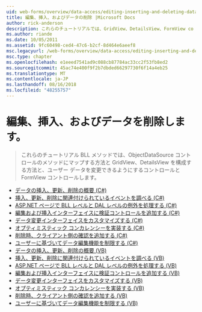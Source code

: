 ```yaml
---
uid: web-forms/overview/data-access/editing-inserting-and-deleting-data/index
title: 編集、挿入、およびデータの削除 |Microsoft Docs
author: rick-anderson
description: これらのチュートリアルでは、GridView、DetailsView、FormView co を構成する方法と BLL メソッドでは、ObjectDataSource コントロールのメソッドにマップする方法を見る.
ms.author: riande
ms.date: 10/05/2011
ms.assetid: 9fc60498-ced4-47c6-b2cf-8d464e6aeef8
msc.legacyurl: /web-forms/overview/data-access/editing-inserting-and-deleting-data
msc.type: chapter
ms.openlocfilehash: e1eeed7541ad9c088cb87784ac33cc2f53fb8ed2
ms.sourcegitcommit: 45ac74e400f9f2b7dbded66297730f6f14a4eb25
ms.translationtype: MT
ms.contentlocale: ja-JP
ms.lasthandoff: 08/16/2018
ms.locfileid: "48255757"
---
```

<a name="editing-inserting-and-deleting-data"></a>編集、挿入、およびデータを削除します。
====================
> これらのチュートリアル BLL メソッドでは、ObjectDataSource コントロールのメソッドにマップする方法と GridView、DetailsView を構成する方法と、ユーザー データを変更できるようにするコントロールと FormView コントロールします。


- [データの挿入、更新、削除の概要 (C#)](an-overview-of-inserting-updating-and-deleting-data-cs.md)
- [挿入、更新、削除に関連付けられているイベントを調べる (C#)](examining-the-events-associated-with-inserting-updating-and-deleting-cs.md)
- [ASP.NET ページで BLL レベルと DAL レベルの例外を処理する (C#)](handling-bll-and-dal-level-exceptions-in-an-asp-net-page-cs.md)
- [編集および挿入インターフェイスに検証コントロールを追加する (C#)](adding-validation-controls-to-the-editing-and-inserting-interfaces-cs.md)
- [データ変更インターフェイスをカスタマイズする (C#)](customizing-the-data-modification-interface-cs.md)
- [オプティミスティック コンカレンシーを実装する (C#)](implementing-optimistic-concurrency-cs.md)
- [削除時、クライアント側の確認を追加する (C#)](adding-client-side-confirmation-when-deleting-cs.md)
- [ユーザーに基づいてデータ編集機能を制限する (C#)](limiting-data-modification-functionality-based-on-the-user-cs.md)
- [データの挿入、更新、削除の概要 (VB)](an-overview-of-inserting-updating-and-deleting-data-vb.md)
- [挿入、更新、削除に関連付けられているイベントを調べる (VB)](examining-the-events-associated-with-inserting-updating-and-deleting-vb.md)
- [ASP.NET ページで BLL レベルと DAL レベルの例外を処理する (VB)](handling-bll-and-dal-level-exceptions-in-an-asp-net-page-vb.md)
- [編集および挿入インターフェイスに検証コントロールを追加する (VB)](adding-validation-controls-to-the-editing-and-inserting-interfaces-vb.md)
- [データ変更インターフェイスをカスタマイズする (VB)](customizing-the-data-modification-interface-vb.md)
- [オプティミスティック コンカレンシーを実装する (VB)](implementing-optimistic-concurrency-vb.md)
- [削除時、クライアント側の確認を追加する (VB)](adding-client-side-confirmation-when-deleting-vb.md)
- [ユーザーに基づいてデータ編集機能を制限する (VB)](limiting-data-modification-functionality-based-on-the-user-vb.md)
